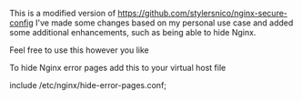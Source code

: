 This is a modified version of https://github.com/stylersnico/nginx-secure-config
I've made some changes based on my personal use case and added some additional enhancements, such as being able to hide Nginx.

Feel free to use this however you like

To hide Nginx error pages add this to your virtual host file

include /etc/nginx/hide-error-pages.conf;
